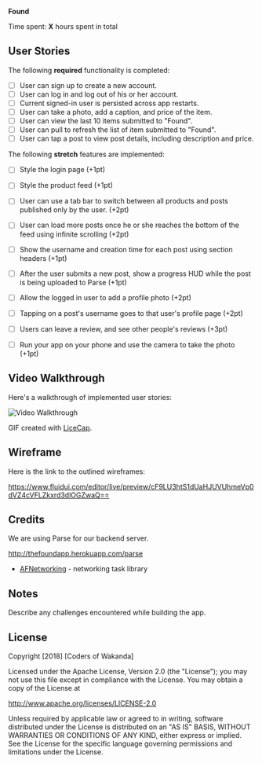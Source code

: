 **Found** 

Time spent: **X** hours spent in total

## User Stories

The following **required** functionality is completed:

- [ ] User can sign up to create a new account.
- [ ] User can log in and log out of his or her account.
- [ ] Current signed-in user is persisted across app restarts.
- [ ] User can take a photo, add a caption, and price of the item.
- [ ] User can view the last 10 items submitted to "Found".
- [ ] User can pull to refresh the list of item submitted to "Found".
- [ ] User can tap a post to view post details, including description and price.

The following **stretch** features are implemented:

- [ ] Style the login page (+1pt)
- [ ] Style the product feed  (+1pt)
- [ ] User can use a tab bar to switch between all products and posts published only by the user. (+2pt)
- [ ] User can load more posts once he or she reaches the bottom of the feed using infinite scrolling (+2pt)
- [ ] Show the username and creation time for each post using section headers (+1pt)
- [ ] After the user submits a new post, show a progress HUD while the post is being uploaded to Parse (+1pt)
- [ ] Allow the logged in user to add a profile photo (+2pt)
- [ ] Tapping on a post's username goes to that user's profile page (+2pt)
- [ ] Users can leave a review, and see other people's reviews (+3pt)
- [ ] Run your app on your phone and use the camera to take the photo (+1pt)


## Video Walkthrough

Here's a walkthrough of implemented user stories:

<img src='http://i.imgur.com/link/to/your/gif/file.gif' title='Video Walkthrough' width='' alt='Video Walkthrough' />

GIF created with [LiceCap](http://www.cockos.com/licecap/).

## Wireframe

Here is the link to the outlined wireframes:

https://www.fluidui.com/editor/live/preview/cF9LU3htS1dUaHJUVUhmeVp0dVZ4cVFLZkxrd3dlOGZwaQ==

## Credits

We are using Parse for our backend server. 

http://thefoundapp.herokuapp.com/parse


- [AFNetworking](https://github.com/AFNetworking/AFNetworking) - networking task library


## Notes

Describe any challenges encountered while building the app.

## License

Copyright [2018] [Coders of Wakanda]

Licensed under the Apache License, Version 2.0 (the "License");
you may not use this file except in compliance with the License.
You may obtain a copy of the License at

http://www.apache.org/licenses/LICENSE-2.0

Unless required by applicable law or agreed to in writing, software
distributed under the License is distributed on an "AS IS" BASIS,
WITHOUT WARRANTIES OR CONDITIONS OF ANY KIND, either express or implied.
See the License for the specific language governing permissions and
limitations under the License.
